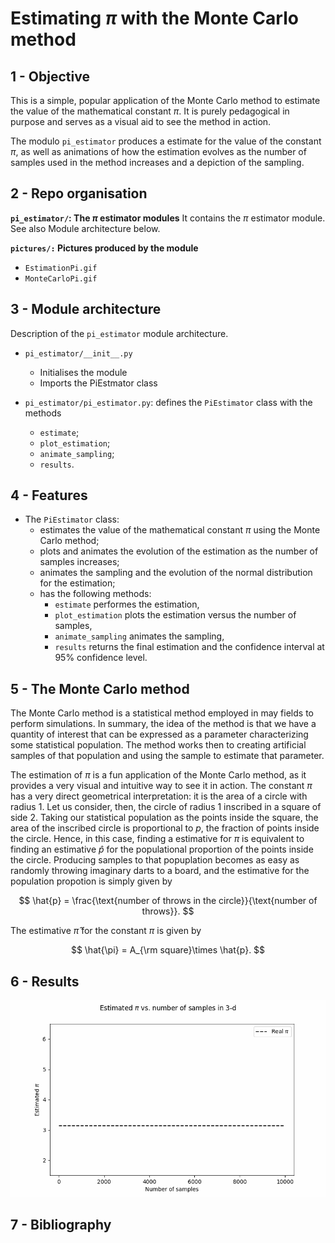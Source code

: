 # Estimating $\pi$ with the Monte Carlo method

## 1 - Objective

This is a simple, popular application of the Monte Carlo method to estimate the value of the mathematical constant $\pi$. It is purely pedagogical in purpose and serves as a visual aid to see the method in action.

The modulo `pi_estimator` produces a estimate for the value of the constant $\pi$, as well as animations of how the estimation evolves as the number of samples used in the method increases and a depiction of the sampling.



## 2 - Repo organisation

**`pi_estimator/`: The $\pi$ estimator modules**
It contains the $\pi$ estimator module. See also Module architecture below.

**`pictures/:` Pictures produced by the module**
- `EstimationPi.gif`
- `MonteCarloPi.gif` 


## 3 - Module architecture

Description of the `pi_estimator` module architecture.

- `pi_estimator/__init__.py`
  - Initialises the module
  - Imports the PiEstmator class
  
- `pi_estimator/pi_estimator.py`: defines the `PiEstimator` class with the methods
  - `estimate`;
  - `plot_estimation`; 
  - `animate_sampling`;
  - `results`.
  
## 4 - Features

- The `PiEstimator` class:
  - estimates the value of the mathematical constant $\pi$ using the Monte Carlo method;
  - plots and animates the evolution of the estimation as the number of samples increases;
  - animates the sampling and the evolution of the normal distribution for the estimation;
  - has the following methods:
    - `estimate` performes the estimation,
    - `plot_estimation` plots the estimation versus the number of samples,
    - `animate_sampling` animates the sampling,
    - `results` returns the final estimation and the confidence interval at 95% confidence level.

## 5 - The Monte Carlo method

The Monte Carlo method is a statistical method employed in may fields to perform simulations. In summary, the idea of the method is that we have a quantity of interest that can be expressed as a parameter characterizing some statistical population. The method works then to creating artificial samples of that population and using the sample to estimate that parameter.

The estimation of $\pi$ is a fun application of the Monte Carlo method, as it provides a very visual and intuitive way to see it in action. The constant $\pi$ has a very direct geometrical interpretation: it is the area of a circle with radius 1. Let us consider, then, the circle of radius 1 inscribed in a square of side 2. Taking our statistical population as the points inside the square, the area of the inscribed circle is proportional to $p$, the fraction of points inside the circle. Hence, in this case, finding a estimative for $\pi$ is equivalent to finding an estimative $\hat{p}$ for the populational proportion of the points inside the circle. Producing samples to that popuplation becomes as easy as randomly throwing imaginary darts to a board, and the estimative for the population propotion is simply given by

$$
\hat{p} = \frac{\text{number of throws in the circle}}{\text{number of throws}}.
$$

The estimative $\hat{\pi}$ for the constant $\pi$ is given by

$$
\hat{\pi} = A_{\rm square}\times \hat{p}.
$$

## 6 - Results

![plot](https://github.com/wcclima/pi-estimator/blob/main/pictures/EstimationPi.gif)

## 7 - Bibliography
